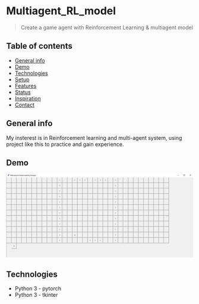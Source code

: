 # Multiagent_RL_model
 > Create a game agent with Reinforcement Learning  & multiagent model

## Table of contents
* [General info](#general-info)
* [Demo](#demo)
* [Technologies](#technologies)
* [Setup](#setup)
* [Features](#features)
* [Status](#status)
* [Inspiration](#inspiration)
* [Contact](#contact)

## General info
My insterest is in Reinforcement learning and multi-agent system, using project like this to practice and gain experience.

## Demo
![Example Demo](img/demo.PNG)

## Technologies
* Python 3 - pytorch
* Python 3 - tkinter